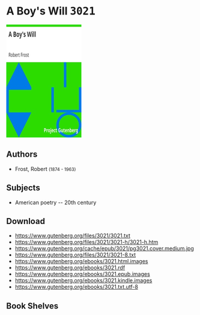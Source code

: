 # A Boy's Will <kbd>3021</kbd>

![](./cover.medium.jpg "")

## Authors


 - Frost, Robert <small>(1874 - 1963)</small>

## Subjects


 - American poetry -- 20th century

## Download


 - https://www.gutenberg.org/files/3021/3021.txt
 - https://www.gutenberg.org/files/3021/3021-h/3021-h.htm
 - https://www.gutenberg.org/cache/epub/3021/pg3021.cover.medium.jpg
 - https://www.gutenberg.org/files/3021/3021-8.txt
 - https://www.gutenberg.org/ebooks/3021.html.images
 - https://www.gutenberg.org/ebooks/3021.rdf
 - https://www.gutenberg.org/ebooks/3021.epub.images
 - https://www.gutenberg.org/ebooks/3021.kindle.images
 - https://www.gutenberg.org/ebooks/3021.txt.utf-8

## Book Shelves


